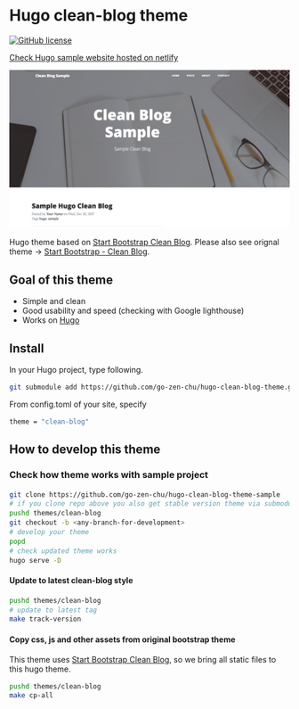 # Hugo clean-blog theme

[![GitHub license](https://img.shields.io/badge/license-MIT-blue.svg)](https://raw.githubusercontent.com/go-zen-chu/hugo-clean-blog-theme/master/LICENSE.md)

[Check Hugo sample website hosted on netlify](http://dreamy-hoover-3f3499.netlify.com/)

![Sample Page](./docs/hugo-clean-blog-sample.png)

Hugo theme based on [Start Bootstrap Clean Blog](http://startbootstrap.com/template-overviews/clean-blog/).
Please also see orignal theme → [Start Bootstrap - Clean Blog](https://github.com/startbootstrap/startbootstrap-clean-blog).

## Goal of this theme

- Simple and clean
- Good usability and speed (checking with Google lighthouse)
- Works on [Hugo](https://gohugo.io/documentation/)

## Install

In your Hugo project, type following.

```bash
git submodule add https://github.com/go-zen-chu/hugo-clean-blog-theme.git themes/clean-blog
```

From config.toml of your site, specify

```bash
theme = "clean-blog"
```

## How to develop this theme

### Check how theme works with sample project

```bash
git clone https://github.com/go-zen-chu/hugo-clean-blog-theme-sample
# if you clone repo above you also get stable version theme via submodule
pushd themes/clean-blog
git checkout -b <any-branch-for-development>
# develop your theme
popd
# check updated theme works
hugo serve -D
```

#### Update to latest clean-blog style

```bash
pushd themes/clean-blog
# update to latest tag
make track-version
```

#### Copy css, js and other assets from original bootstrap theme

This theme uses [Start Bootstrap Clean Blog](https://github.com/startbootstrap/startbootstrap-clean-blog), so we bring all static files to this hugo theme.

```bash
pushd themes/clean-blog
make cp-all
```
